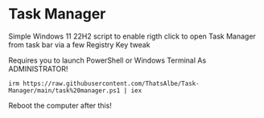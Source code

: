# Task Manager

 Simple Windows 11 22H2 script to enable rigth click to open Task Manager from task bar via a few Registry Key tweak

 Requires you to launch PowerShell or Windows Terminal As ADMINISTRATOR! 

 ```
 irm https://raw.githubusercontent.com/ThatsAlbe/Task-Manager/main/task%20manager.ps1 | iex
 ```

 Reboot the computer after this!
